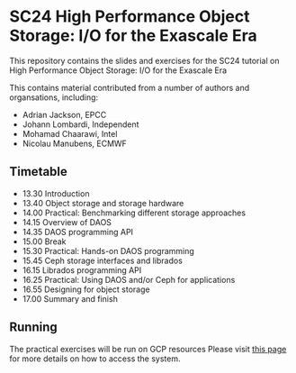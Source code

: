 # SC24 High Performance Object Storage: I/O for the Exascale Era
This repository contains the slides and exercises for the SC24 tutorial on High Performance Object Storage: I/O for the Exascale Era

This contains material contributed from a number of authors and organsations, including:

* Adrian Jackson, EPCC
* Johann Lombardi, Independent
* Mohamad Chaarawi, Intel
* Nicolau Manubens, ECMWF

## Timetable

* 13.30 Introduction
* 13.40 Object storage and storage hardware
* 14.00 Practical: Benchmarking different storage approaches
* 14.15 Overview of DAOS
* 14.35 DAOS programming API
* 15.00 Break
* 15.30 Practical: Hands-on DAOS programming
* 15.45 Ceph storage interfaces and librados
* 16.15 Librados programming API
* 16.25 Practical: Using DAOS and/or Ceph for applications
* 16.55 Designing for object storage
* 17.00 Summary and finish

## Running

The practical exercises will be run on GCP resources Please visit [this page](Accounts.md) for 
more details on how to access the system.

